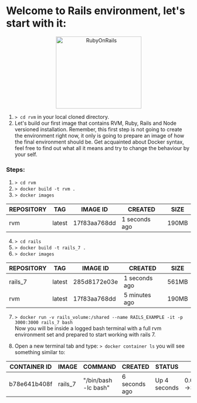 # Welcome to Rails environment, let's start with it:
<center><img src="https://upload.wikimedia.org/wikipedia/commons/6/62/Ruby_On_Rails_Logo.svg" width="233" height="196" alt="RubyOnRails"></center>

1. ```> cd rvm``` in your local cloned directory.
2. Let's build our first image that contains RVM, Ruby, Rails and Node versioned installation. Remember, this first step is not going to create the environment right now, it only is going to prepare an image of how the final environment should be.
Get acquainted about Docker syntax, feel free to find out what all it means and try to change the behaviour by your self.

  ### Steps:
  1. ```> cd rvm```   
  2. ```> docker build -t rvm .``` 
  3. ```> docker images```  

|REPOSITORY|TAG|IMAGE ID|CREATED|SIZE|    
|---|---|---|---|---|    
|rvm|latest|17f83aa768dd|1 seconds ago|190MB|  

  4. ```> cd rails```  
  5. ```> docker build -t rails_7 .``` 
  6. ```> docker images```  

|REPOSITORY|TAG|IMAGE ID|CREATED|SIZE|    
|---|---|---|---|---|    
|rails_7|latest|285d8172e03e|1 seconds ago|561MB|  
|rvm|latest|17f83aa768dd|5 minutes ago|190MB|  

  7. ```> docker run -v rails_volume:/shared --name RAILS_EXAMPLE -it -p 3000:3000 rails_7 bash```  
    Now you will be inside a logged bash terminal with a full rvm environment set and prepared to start working with rails 7.

  8. Open a new terminal tab and type: ```> docker container ls``` you will see something similar to:  

|CONTAINER ID|IMAGE|COMMAND|CREATED|STATUS|PORTS|NAMES|
|---|---|---|---|---|---|---|
|b78e641b408f|rails_7|"/bin/bash -lc bash"|6 seconds ago|Up 4 seconds|0.0.0.0:3000->3000/tcp|RAILS_EXAMPLE|
